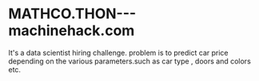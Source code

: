 # MATHCO.THON---machinehack.com
It's a data scientist hiring challenge.
problem is to predict car price depending on the various parameters.such as car type , doors and colors etc.
